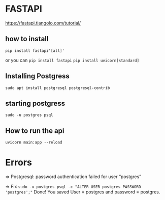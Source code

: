 # FASTAPI
https://fastapi.tiangolo.com/tutorial/

## how to install 
``` pip install fastapi'[all]' ```

or you can
``` pip install fastapi ```
``` pip install uvicorn[standard] ```

## Installing Postgress
``` sudo apt install postgresql postgresql-contrib ```
 
## starting postgress
``` sudo -u postgres psql ```

## How to run the api
``` uvicorn main:app --reload ```


# Errors
=> Postgresql: password authentication failed for user “postgres”

=> Fix
``` sudo -u postgres psql -c "ALTER USER postgres PASSWORD 'postgres';" ```
Done! You saved User = postgres and password = postgres.

